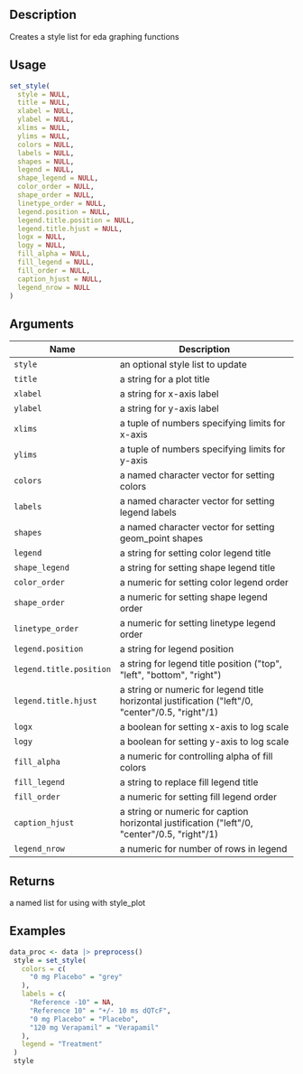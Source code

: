 ## Description

Creates a style list for eda graphing functions

## Usage

```r
set_style(
  style = NULL,
  title = NULL,
  xlabel = NULL,
  ylabel = NULL,
  xlims = NULL,
  ylims = NULL,
  colors = NULL,
  labels = NULL,
  shapes = NULL,
  legend = NULL,
  shape_legend = NULL,
  color_order = NULL,
  shape_order = NULL,
  linetype_order = NULL,
  legend.position = NULL,
  legend.title.position = NULL,
  legend.title.hjust = NULL,
  logx = NULL,
  logy = NULL,
  fill_alpha = NULL,
  fill_legend = NULL,
  fill_order = NULL,
  caption_hjust = NULL,
  legend_nrow = NULL
)
```

## Arguments

| Name | Description |
|------|-------------|
| `style` | an optional style list to update |
| `title` | a string for a plot title |
| `xlabel` | a string for x-axis label |
| `ylabel` | a string for y-axis label |
| `xlims` | a tuple of numbers specifying limits for x-axis |
| `ylims` | a tuple of numbers specifying limits for y-axis |
| `colors` | a named character vector for setting colors |
| `labels` | a named character vector for setting legend labels |
| `shapes` | a named character vector for setting geom_point shapes |
| `legend` | a string for setting color legend title |
| `shape_legend` | a string for setting shape legend title |
| `color_order` | a numeric for setting color legend order |
| `shape_order` | a numeric for setting shape legend order |
| `linetype_order` | a numeric for setting linetype legend order |
| `legend.position` | a string for legend position |
| `legend.title.position` | a string for legend title position ("top", "left", "bottom", "right") |
| `legend.title.hjust` | a string or numeric for legend title horizontal justification ("left"/0, "center"/0.5, "right"/1) |
| `logx` | a boolean for setting x-axis to log scale |
| `logy` | a boolean for setting y-axis to log scale |
| `fill_alpha` | a numeric for controlling alpha of fill colors |
| `fill_legend` | a string to replace fill legend title |
| `fill_order` | a numeric for setting fill legend order |
| `caption_hjust` | a string or numeric for caption horizontal justification ("left"/0, "center"/0.5, "right"/1) |
| `legend_nrow` | a numeric for number of rows in legend |

## Returns

a named list for using with style_plot

## Examples

```r
data_proc <- data |> preprocess()
 style = set_style(
   colors = c(
     "0 mg Placebo" = "grey"
   ),
   labels = c(
     "Reference -10" = NA,
     "Reference 10" = "+/- 10 ms dQTcF",
     "0 mg Placebo" = "Placebo",
     "120 mg Verapamil" = "Verapamil"
   ),
   legend = "Treatment"
 )
 style
```


